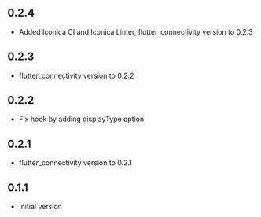 ## 0.2.4

* Added Iconica CI and Iconica Linter, flutter_connectivity version to 0.2.3

## 0.2.3

* flutter_connectivity version to 0.2.2

## 0.2.2

* Fix hook by adding displayType option

## 0.2.1

* flutter_connectivity version to 0.2.1

## 0.1.1

* Initial version
